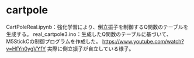 # cartpole
CartPoleReal.ipynb：強化学習により、倒立振子を制御するQ関数のテーブルを生成する。
real_cartpole3.ino：生成したQ関数のテーブルに基づいて、M5StickCの制御プログラムを作成した。
https://www.youtube.com/watch?v=HfYn0ygVYfY 実際に倒立振子が自立している様子。
